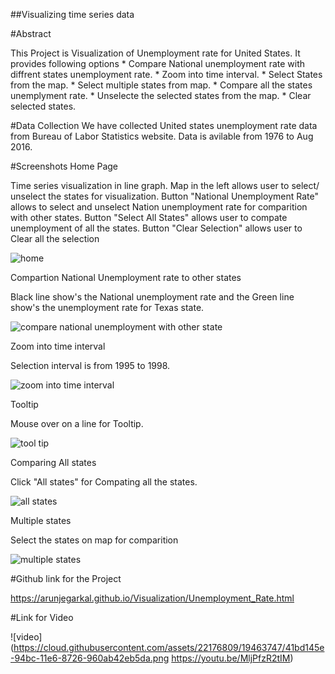##Visualizing time series data

#Abstract

This Project is Visualization of Unemployment rate for United States. 
It provides following options
	* Compare National unemployment rate with diffrent states unemployment rate. 
	* Zoom into time interval. 
	* Select States from the map.
	* Select multiple states from map.
	* Compare all the states unemplyment rate.
	* Unselecte the selected states from the map.
	* Clear selected states.


#Data Collection
We have collected  United states unemployment rate data from Bureau of Labor Statistics website. Data is avilable from 1976 to Aug 2016.

#Screenshots
Home Page

Time series visualization in line graph. Map in the left allows user to select/ unselect the states for visualization. Button "National Unemployment Rate" allows to select and unselect Nation unemployment rate for comparition with other states. Button "Select All States" allows user to compate unemployment of all the states. Button "Clear Selection" allows user to Clear all the selection

![home](https://cloud.githubusercontent.com/assets/22176809/19462573/6a572db8-94b3-11e6-9d35-b7c517f0fc45.png)


Compartion National Unemployment rate to other states 

Black line show's the National unemployment rate and the Green line show's the unemployment rate for Texas state.

![compare national unemployment with other state](https://cloud.githubusercontent.com/assets/22176809/19462582/7f1ce65c-94b3-11e6-8d87-61df9c253906.png)

Zoom into time interval

Selection interval is from 1995 to 1998.

![zoom into time interval](https://cloud.githubusercontent.com/assets/22176809/19462586/8bc7d1b4-94b3-11e6-886e-a5ca23ccae79.png)

Tooltip 

Mouse over on a line for Tooltip.

![tool tip](https://cloud.githubusercontent.com/assets/22176809/19462590/969babe2-94b3-11e6-8e3a-a5e76c246b9c.png)

Comparing All states

Click "All states" for Compating all the states.

![all states](https://cloud.githubusercontent.com/assets/22176809/19462598/a9ee0dca-94b3-11e6-8159-ddb072ec557e.png)
	
Multiple states

Select the states on map for comparition

![multiple states](https://cloud.githubusercontent.com/assets/22176809/19462603/b3aace52-94b3-11e6-8485-5826f2b62a37.png)
	
#Github link for the Project  

https://arunjegarkal.github.io/Visualization/Unemployment_Rate.html

#Link for Video

![video](https://cloud.githubusercontent.com/assets/22176809/19463747/41bd145e-94bc-11e6-8726-960ab42eb5da.png https://youtu.be/MljPfzR2tIM)

